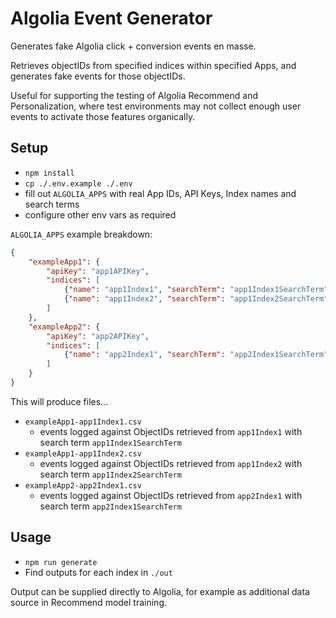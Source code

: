 # Algolia Event Generator

Generates fake Algolia click + conversion events en masse.

Retrieves objectIDs from specified indices within specified Apps, and generates fake events for those objectIDs.

Useful for supporting the testing of Algolia Recommend and Personalization, where test environments may not collect enough user events to activate those features organically.

## Setup

- `npm install`
- `cp ./.env.example ./.env`
- fill out `ALGOLIA_APPS` with real App IDs, API Keys, Index names and search terms
- configure other env vars as required

`ALGOLIA_APPS` example breakdown:

```json
{
    "exampleApp1": {
        "apiKey": "app1APIKey",
        "indices": [
            {"name": "app1Index1", "searchTerm": "app1Index1SearchTerm"},
            {"name": "app1Index2", "searchTerm": "app1Index2SearchTerm"}
        ]
    },
    "exampleApp2": {
        "apiKey": "app2APIKey",
        "indices": [
            {"name": "app2Index1", "searchTerm": "app2Index1SearchTerm"}
        ]
    }
}
```

This will produce files...
- `exampleApp1-app1Index1.csv`
  - events logged against ObjectIDs retrieved from `app1Index1` with search term `app1Index1SearchTerm`
- `exampleApp1-app1Index2.csv`
  - events logged against ObjectIDs retrieved from `app1Index2` with search term `app1Index2SearchTerm`
- `exampleApp2-app2Index1.csv`
  - events logged against ObjectIDs retrieved from `app2Index1` with search term `app2Index1SearchTerm`

## Usage

- `npm run generate`
- Find outputs for each index in `./out`

Output can be supplied directly to Algolia, for example as additional data source in Recommend model training.